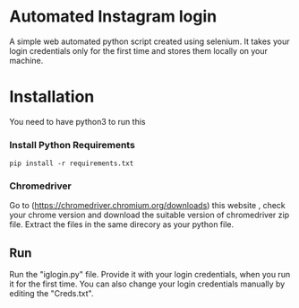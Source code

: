 # Automated Instagram login
A simple web automated python script created using selenium. It takes your login credentials only for the first time and stores them locally on your machine.

# Installation
You need to have python3 to run this

### Install Python Requirements
```
pip install -r requirements.txt
```

### Chromedriver
Go to (https://chromedriver.chromium.org/downloads) this website , check your chrome version and download the suitable version of chromedriver zip file. Extract the files in the same direcory as your python file.

## Run
Run the "iglogin.py" file. Provide it with your login credentials, when you run it for the first time. You can also change your login credentials manually by editing the "Creds.txt".